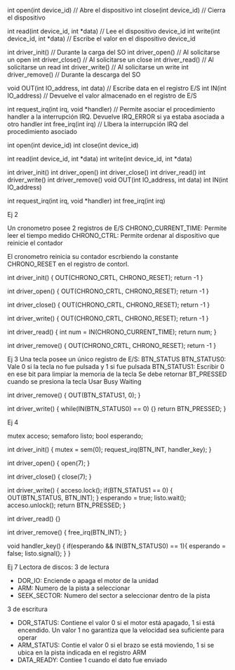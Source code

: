 int open(int device_id)  // Abre el dispositivo
int close(int device_id)    // Cierra el dispositivo

int read(int device_id, int *data)  // Lee el dispositivo device_id
int write(int device_id, int *data)     // Escribe el valor en el dispositivo device_id

int driver_init()   // Durante la carga del SO
int driver_open()   // Al solicitarse un open
int driver_close()  // Al solicitarse un close
int driver_read()   // Al solicitarse un read
int driver_write()  // Al solicitarse un write
int driver_remove() // Durante la descarga del SO

void OUT(int IO_address, int data)  // Escribe data en el registro E/S
int IN(int IO_address)  // Devuelve el valor almacenado en el registro de E/S

int request_irq(int irq, void *handler)     // Permite asociar el procedimiento handler a la interrupción IRQ. Devuelve IRQ_ERROR si ya estaba asociada a otro handler
int free_irq(int irq)   // LIbera la interrupción IRQ del procedimiento asociado


int open(int device_id)
int close(int device_id)

int read(int device_id, int *data)
int write(int device_id, int *data)

int driver_init()
int driver_open()
int driver_close()
int driver_read()
int driver_write()
int driver_remove()
void OUT(int IO_address, int data)
int IN(int IO_address)

int request_irq(int irq, void *handler)
int free_irq(int irq)


Ej 2

Un cronometro posee 2 registros de E/S
CHRONO_CURRENT_TIME: Permite leer el tiempo medido
CHRONO_CTRL: Permite ordenar al dispositivo que reinicie el contador

El cronometro reinicia su contador escrbiendo la constante CHRONO_RESET en el registro de contorl.

int driver_init() {
    OUT(CHRONO_CRTL, CHRONO_RESET);
    return -1
}

int driver_open() {
    OUT(CHRONO_CRTL, CHRONO_RESET);
    return -1
}

int driver_close() {
    OUT(CHRONO_CRTL, CHRONO_RESET);
    return -1
}

int driver_write() {
    OUT(CHRONO_CRTL, CHRONO_RESET);
    return -1
}

int driver_read() {
    int num = IN(CHRONO_CURRENT_TIME);
    return num;
}

int driver_remove() {
    OUT(CHRONO_CRTL, CHRONO_RESET);
    return -1
}

Ej 3
Una tecla posee un único registro de E/S: BTN_STATUS
BTN_STATUS0: Vale 0 si la tecla no fue pulsada y 1 si fue pulsada
BTN_STATUS1: Escribir 0 en ese bit para limpiar la memoria de la tecla
Se debe retornar BT_PRESSED cuando se presiona la tecla
Usar Busy Waiting

int driver_remove() {
    OUT(BTN_STATUS1, 0);
}

int driver_write() {
    while(IN(BTN_STATUS0) == 0) {}
    return BTN_PRESSED;
}

Ej 4

mutex acceso;
semaforo listo;
bool esperando;

int driver_init() {
    mutex = sem(0);
    request_irq(BTN_INT, handler_key);
}

int driver_open() {
    open(7);
}

int driver_close() {
    close(7);
}

int driver_write() {
    acceso.lock();
    if(BTN_STATUS1 == 0) {
        OUT(BTN_STATUS, BTN_INT);
    }
    esperando = true;
    listo.wait();
    acceso.unlock();
    return BTN_PRESSED;
}

int driver_read() {}

int driver_remove() {
    free_irq(BTN_INT);
}

void handler_key() {
    if(esperando && IN(BTN_STATUS0) == 1){
        esperando = false;
        listo.signal();
    }
}

Ej 7
Lectora de discos:
3 de lectura
- DOR_IO: Enciende o apaga el motor de la unidad
- ARM: Numero de la pista a seleccionar
- SEEK_SECTOR: Numero del sector a seleccionar dentro de la pista

3 de escritura
- DOR_STATUS: Contiene el valor 0 si el motor está apagado, 1 si está encendido. Un valor 1 no garantiza que la velocidad sea suficiente para operar
- ARM_STATUS: Contie el valor 0 si el brazo se está moviendo, 1 si se ubica en la pista indicada en el registro ARM
- DATA_READY: Contiee 1 cuando el dato fue enviado

